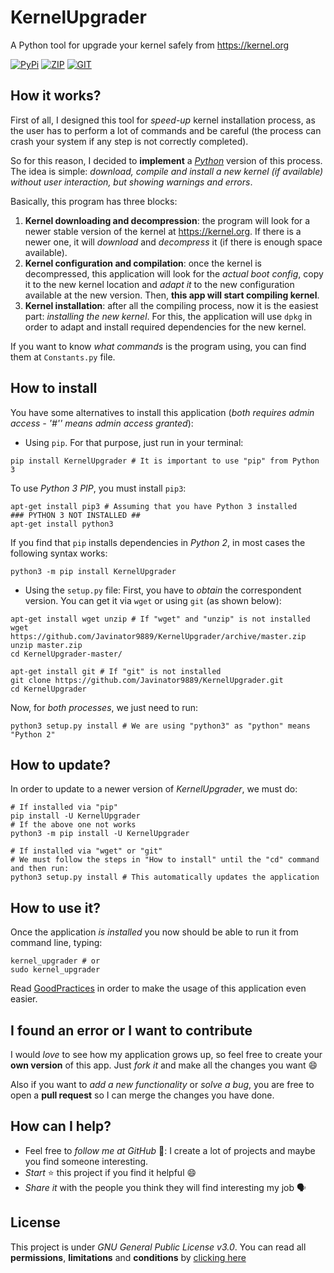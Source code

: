 # KernelUpgrader
A Python tool for upgrade your kernel safely from https://kernel.org


[![PyPi](https://img.shields.io/badge/v1.18.5%20-PyPi-green.svg)](https://pypi.org/project/KernelUpgrader/)
[![ZIP](https://img.shields.io/badge/Package%20-Zip-green.svg)](https://github.com/Javinator9889/KernelUpgrader/archive/master.zip)
[![GIT](https://img.shields.io/badge/Package%20-Git-green.svg)](https://github.com/Javinator9889/KernelUpgrader.git)

## How it works?
First of all, I designed this tool for *speed-up* kernel installation process, as the user has to perform a lot of commands and be careful (the process can crash your system if any step is not correctly completed).

So for this reason, I decided to **implement** a *[Python](https://www.python.org)* version of this process. The idea is simple: *download, compile and install a new kernel (if available) without user interaction, but showing warnings and errors*.

Basically, this program has three blocks:

1. **Kernel downloading and decompression**: the program will look for a newer stable version of the kernel at https://kernel.org. If there is a newer one, it will *download* and *decompress* it (if there is enough space available).
2. **Kernel configuration and compilation**: once the kernel is decompressed, this application will look for the *actual boot config*, copy it to the new kernel location and *adapt it* to the new configuration available at the new version. Then, **this app will start compiling kernel**.
3. **Kernel installation**: after all the compiling process, now it is the easiest part: *installing the new kernel*. For this, the application will use `dpkg` in order to adapt and install required dependencies for the new kernel.

If you want to know *what commands* is the program using, you can find them at `Constants.py` file.

## How to install
You have some alternatives to install this application (*both requires admin access  - '#'' means admin access granted*):

+ Using `pip`. For that purpose, just run in your terminal:
```commandLine
pip install KernelUpgrader # It is important to use "pip" from Python 3
```
To use *Python 3 PIP*, you must install `pip3`:
```commandLine
apt-get install pip3 # Assuming that you have Python 3 installed
### PYTHON 3 NOT INSTALLED ##
apt-get install python3
```
If you find that `pip` installs dependencies in *Python 2*, in most cases the following syntax works:
```commandLine
python3 -m pip install KernelUpgrader
```
+ Using the `setup.py` file:
First, you have to *obtain* the correspondent version. You can get it via `wget` or using `git` (as shown below):
```commandLine
apt-get install wget unzip # If "wget" and "unzip" is not installed
wget https://github.com/Javinator9889/KernelUpgrader/archive/master.zip
unzip master.zip
cd KernelUpgrader-master/
```
```commandLine
apt-get install git # If "git" is not installed
git clone https://github.com/Javinator9889/KernelUpgrader.git
cd KernelUpgrader
```
Now, for *both processes*, we just need to run:
```commandLine
python3 setup.py install # We are using "python3" as "python" means "Python 2"
```

## How to update?
In order to update to a newer version of *KernelUpgrader*, we must do:
```commandLine
# If installed via "pip"
pip install -U KernelUpgrader
# If the above one not works
python3 -m pip install -U KernelUpgrader
```
```commandLine
# If installed via "wget" or "git"
# We must follow the steps in "How to install" until the "cd" command and then run:
python3 setup.py install # This automatically updates the application
```
## How to use it?
Once the application *is installed* you now should be able to run it from command line, typing:
```commandline
kernel_upgrader # or
sudo kernel_upgrader
```

Read [GoodPractices](https://github.com/Javinator9889/KernelUpgrader/blob/master/GoodPractices.md) in order to make the 
usage of this application even easier. 

## I found an error or I want to contribute
I would *love* to see how my application grows up, so feel free to create your **own version** of this app. Just *fork it* and make all the changes you want 😄

Also if you want to *add a new functionality* or *solve a bug*, you are free to open a **pull request** so I can merge the changes you have done.

## How can I help?
+ Feel free to *follow me at GitHub* 👥: I create a lot of projects and maybe you find someone interesting.
+ *Start* ⭐ this project if you find it helpful 😄
+ *Share it* with the people you think they will find interesting my job 🗣

## License
This project is under *GNU General Public License v3.0*. You can read all **permissions**, **limitations** and **conditions** by [clicking here](https://github.com/Javinator9889/KernelUpgrader/blob/master/LICENSE)
